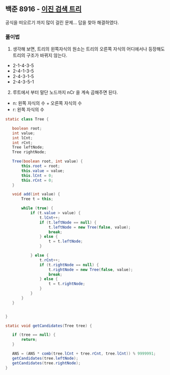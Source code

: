 ## 백준 8916 - [이진 검색 트리](https://www.acmicpc.net/problem/8916)
 
공식을 떠오르기 까지 많이 걸린 문제... 답을 찾아 해결하였다.


### 풀이법
 
1. 생각해 보면, 트리의 왼쪽자식의 원소는 트리의 오른쪽 자식의 어디에서나 등장해도 트리의 구조가 바뀌지 않는다.
- 2-1-4-3-5
- 2-4-1-3-5
- 2-4-3-1-5
- 2-4-3-5-1

2. 루트에서 부터 말단 노드까지 nCr 을 계속 곱해주면 된다.
- n: 왼쪽 자식의 수 + 오른쪽 자식의 수
- r: 왼쪽 자식의 수
 
 ```JAVA
static class Tree {

    boolean root;
    int value;
    int lCnt;
    int rCnt;
    Tree leftNode;
    Tree rightNode;

    Tree(boolean root, int value) {
        this.root = root;
        this.value = value;
        this.lCnt = 0;
        this.rCnt = 0;
    }

    void add(int value) {
        Tree t = this;

        while (true) {
            if (t.value > value) {
                t.lCnt++;
                if (t.leftNode == null) {
                    t.leftNode = new Tree(false, value);
                    break;
                } else {
                    t = t.leftNode;
                }

            } else {
                t.rCnt++;
                if (t.rightNode == null) {
                    t.rightNode = new Tree(false, value);
                    break;
                } else {
                    t = t.rightNode;
                }
            }
        }
    }


}

static void getCandidates(Tree tree) {

    if (tree == null) {
        return;
    }

    ANS = (ANS * comb(tree.lCnt + tree.rCnt, tree.lCnt)) % 9999991;
    getCandidates(tree.leftNode);
    getCandidates(tree.rightNode);
}
```